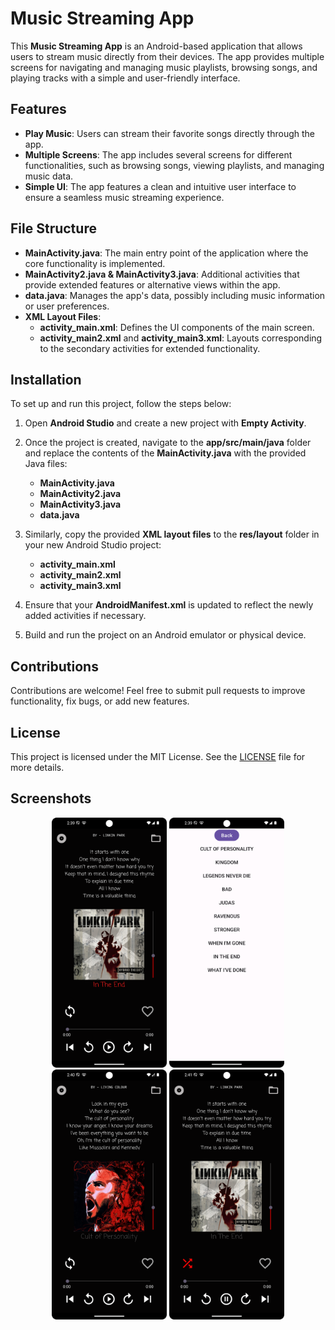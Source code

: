 # Music Streaming App

This **Music Streaming App** is an Android-based application that allows users to stream music directly from their devices. The app provides multiple screens for navigating and managing music playlists, browsing songs, and playing tracks with a simple and user-friendly interface.

## Features
- **Play Music**: Users can stream their favorite songs directly through the app.
- **Multiple Screens**: The app includes several screens for different functionalities, such as browsing songs, viewing playlists, and managing music data.
- **Simple UI**: The app features a clean and intuitive user interface to ensure a seamless music streaming experience.

## File Structure
- **MainActivity.java**: The main entry point of the application where the core functionality is implemented.
- **MainActivity2.java & MainActivity3.java**: Additional activities that provide extended features or alternative views within the app.
- **data.java**: Manages the app's data, possibly including music information or user preferences.
- **XML Layout Files**: 
  - **activity_main.xml**: Defines the UI components of the main screen.
  - **activity_main2.xml** and **activity_main3.xml**: Layouts corresponding to the secondary activities for extended functionality.

## Installation
To set up and run this project, follow the steps below:

1. Open **Android Studio** and create a new project with **Empty Activity**.
2. Once the project is created, navigate to the **app/src/main/java** folder and replace the contents of the **MainActivity.java** with the provided Java files:
   - **MainActivity.java**
   - **MainActivity2.java**
   - **MainActivity3.java**
   - **data.java**

3. Similarly, copy the provided **XML layout files** to the **res/layout** folder in your new Android Studio project:
   - **activity_main.xml**
   - **activity_main2.xml**
   - **activity_main3.xml**

4. Ensure that your **AndroidManifest.xml** is updated to reflect the newly added activities if necessary.
   
5. Build and run the project on an Android emulator or physical device.

## Contributions
Contributions are welcome! Feel free to submit pull requests to improve functionality, fix bugs, or add new features.

## License
This project is licensed under the MIT License. See the [LICENSE](LICENSE) file for more details.

## Screenshots
<p align="center">
<img src="res/sc1.png" height="400"/>
<img src="res/sc2.png" height="400"/>
<img src="res/sc3.png" height="400"/>
<img src="res/sc4.png" height="400"/>
</p>
